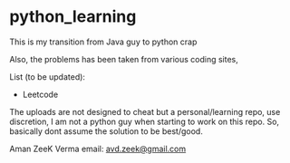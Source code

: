 # python_learning
This is my transition from Java guy to python crap

Also, the problems has been taken from various coding sites, 

List (to be updated):
* Leetcode


The uploads are not designed to cheat but a personal/learning repo, use discretion, I am not a python guy when starting to work on this repo. So, basically dont assume the solution to be best/good.

Aman ZeeK Verma
email: avd.zeek@gmail.com
